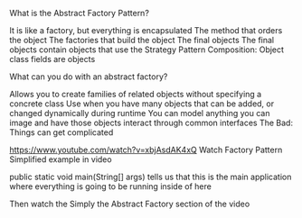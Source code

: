 What is the Abstract Factory Pattern?

It is like a factory, but everything is encapsulated
    The method that orders the object
    The factories that build the object
    The final objects
    The final objects contain objects that use the Strategy Pattern
        Composition: Object class fields are objects

What can you do with an abstract factory?

Allows you to create families of related objects without specifying a concrete class
Use when you have many objects that can be added, or changed dynamically during runtime
You can model anything you can image and have those objects interact through common interfaces
The Bad: Things can get complicated

https://www.youtube.com/watch?v=xbjAsdAK4xQ
Watch Factory Pattern Simplified example in video

public static void main(String[] args)
tells us that this is the main application where everything is going to be running inside of here

Then watch the Simply the Abstract Factory section of the video




